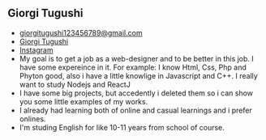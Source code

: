 ## Giorgi Tugushi
- giorgitugushi123456789@gmail.com
- [Giorgi Tugushi](https://www.facebook.com/giorgi.tugushi.108)
- [Instagram](https://www.instagram.com/__giorgi_tugushi__/?hl=ru)
- My goal is to get a job as a web-designer and to be better in this job. I have some expereince in it. For example: I know Html, Css, Php and Phyton good, also i have a little knowlige in Javascript and C++. I really want to study Nodejs and ReactJ
- I have some big projects, but accedently i deleted them so i can show you some little examples of my works.
- I already had learning both of online and casual learnings and i prefer onlines.
- I'm studing English for like 10-11 years from school of course.